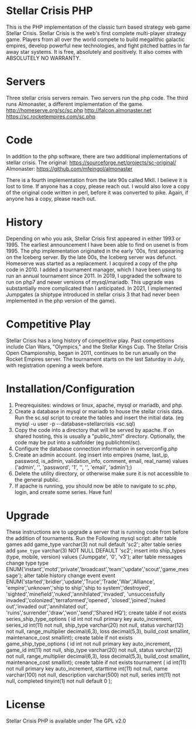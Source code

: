 # Stellar Crisis PHP
This is the PHP implementation of the classic turn based strategy web game Stellar Crisis.  Stellar Crisis is the web's first complete multi-player strategy game. Players from all over the world compete to build megalithic galactic empires, develop powerful new technologies, and fight pitched battles in far away star systems. It is free, absolutely and positively. It also comes with ABSOLUTELY NO WARRANTY.

# Servers
Three stellar crisis servers remain.  Two servers run the php code.  The third runs Almonaster, a different implementation of the game.
http://homeserve.org/sc/sc.php
http://falcon.almonaster.net
https://sc.rocketempires.com/sc.php

# Code
In addition to the php software, there are two additional implementations of stellar crisis.
The original: https://sourceforge.net/projects/sc-original/
Almonaster: https://github.com/mfeingol/almonaster

There is a fourth implementation from the late 90s called MkII.  I believe it is lost to time.  If anyone has a copy, please reach out.  I would also love a copy of the original code written in perl, before it was converted to pike.  Again, if anyone has a copy, please reach out.

# History
Depending on who you ask, Stellar Crisis first appeared in either 1993 or 1995.  The earliest announcement I have been able to find on usenet is from 1995.  The php implementation originated in the early '00s, first appearing on the Iceberg server.  By the late 00s, the Iceberg server was defunct.  Homeserve was started as a replacement.  I acquired a copy of the php code in 2010.  I added a tournament manager, which I have been using to run an annual tournament since 2011.  In 2019, I upgraded the software to run on php7 and newer versions of mysql/mariadb.  This upgrade was substantially more complicated than I anticipated.  In 2021, I implemented Jumpgates (a shiptype introduced in stellar crisis 3 that had never been implemented in the php version of the game).

# Competitive Play
Stellar Crisis has a long history of competitive play.  Past competitions include Clan Wars, "Olympics," and the Stellar Kings Cup.  The Stellar Crisis Open Championship, began in 2011, continues to be run anually on the Rocket Empires server.  The tournament starts on the last Saturday in July, with registration opening a week before.

# Installation/Configuration
1. Preqrequisites: windows or linux, apache, mysql or mariadb, and php.
2. Create a database in mysql or mariadb to house the stellar crisis data.  Run the sc.sql script to create the tables and insert the initial data. (eg mysql -u user -p --database=stellarcrisis <sc.sql)
3. Copy the code into a directory that will be served by apache.  If on shared hosting, this is usually a "public_html" directory.  Optionally, the code may be put into a subfolder (eg publichtml/sc).
4. Configure the database connection information in serverconfig.php
5. Create an admin account.  (eg insert into empires (name, last_ip, password, is_admin, validation_info, comment, email, real_name) values ('admin', '', 'password', '1', '', '', 'email', 'admin');)
6. Delete the utility directory, or otherwise make sure it is not accessible to the general public.
7. If apache is running, you should now be able to navigate to sc.php, login, and create some series.  Have fun!

# Upgrade
These instructions are to upgrade a server that is running code from before the addition of tournaments.
Run the Following mysql script:
    alter table games add game_type varchar(3) not null default 'sc2';
    alter table series add `game_type` varchar(3) NOT NULL DEFAULT 'sc2';
    insert into ship_types (type, mobile, version) values ('Jumpgate', '0', 'v3');
    alter table messages change type type
        ENUM('instant','motd','private','broadcast','team','update','scout','game_message');
        alter table history change event event
            ENUM('started','bridier','update','Truce','Trade','War','Alliance',
            'empire','unknown','ship to ship','ship to system','destroyed',
            'sighted','minefield','nuked','annihilated','invaded',
            'unsuccessfully invaded','colonized','terraformed','opened',
            'closed','joined','nuked out','invaded out','annihilated out',
            'ruins','surrender','draw','won','send','Shared HQ');
    create table if not exists series_ship_type_options (
        id int not null primary key auto_increment,
        series_id int(11) not null,
        ship_type varchar(20) not null,
        status varchar(12) not null,
        range_multiplier decimal(6,3),
        loss decimal(5,3),
        build_cost smallint,
        maintenance_cost smallint);
    create table if not exists game_ship_type_options (
        id int not null primary key auto_increment,
        game_id int(11) not null,
        ship_type varchar(20) not null,
        status varchar(12) not null,
        range_multiplier decimal(6,3),
        loss decimal(5,3),
        build_cost smallint,
        maintenance_cost smallint);
    create table if not exists tournament (
        id int(11) not null primary key auto_increment,
        starttime int(11) not null,
        name varchar(100) not null,
        description varchar(500) not null,
        series int(11) not null,
        completed tinyint(1) not null default 0
    );

# License
Stellar Crisis PHP is available under The GPL v2.0
